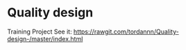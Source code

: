 # Quality design 
Training Project 
See it: https://rawgit.com/tordannn/Quality-design-/master/index.html
